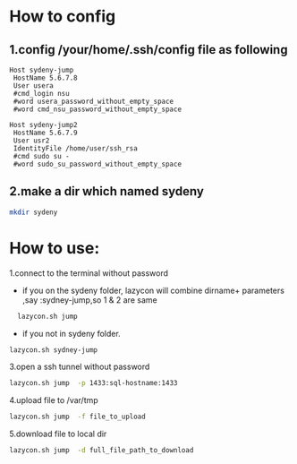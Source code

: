 How to config
===========================================================
1.config /your/home/.ssh/config file as following
----------------------------------------------------------
```ssh
Host sydeny-jump
 HostName 5.6.7.8
 User usera
 #cmd_login nsu
 #word usera_password_without_empty_space
 #word cmd_nsu_password_without_empty_space

Host sydeny-jump2
 HostName 5.6.7.9
 User usr2
 IdentityFile /home/user/ssh_rsa
 #cmd sudo su -
 #word sudo_su_password_without_empty_space

```
2.make a dir which named sydeny
----------------------------------------------------------
```bash
mkdir sydeny
```


How to use:
===========================================================
1.connect to the terminal without password
  * if you on the sydeny folder, lazycon will combine dirname+ parameters ,say :sydney-jump,so 1 & 2 are same
```bash
  lazycon.sh jump
```
  * if you not in sydeny folder.
```bash
lazycon.sh sydney-jump
```

3.open a ssh tunnel without password
```bash
lazycon.sh jump  -p 1433:sql-hostname:1433
```
4.upload file to /var/tmp
```bash
lazycon.sh jump  -f file_to_upload
```

5.download file to local dir
```bash
lazycon.sh jump  -d full_file_path_to_download
```

